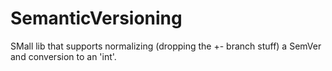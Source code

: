 # SemanticVersioning
SMall lib that supports normalizing (dropping the +- branch stuff) a SemVer and conversion to an 'int'. 
